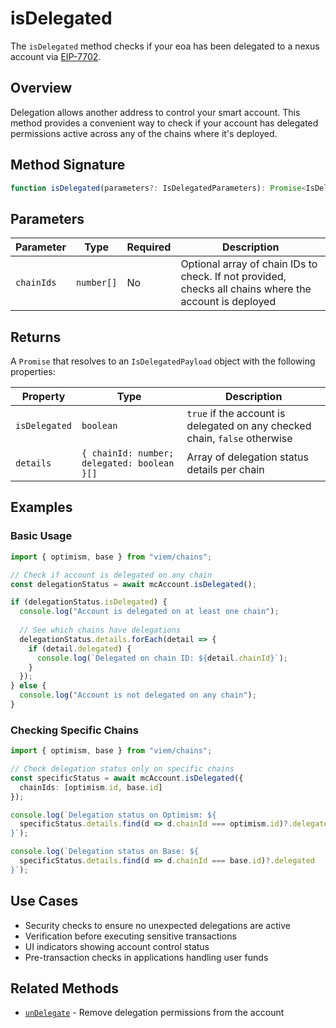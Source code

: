 # isDelegated

The `isDelegated` method checks if your eoa has been delegated to a nexus account via [EIP-7702](https://eips.ethereum.org/EIPS/eip-7702).

## Overview

Delegation allows another address to control your smart account. This method provides a convenient way to check if your account has delegated permissions active across any of the chains where it's deployed.

## Method Signature

```typescript
function isDelegated(parameters?: IsDelegatedParameters): Promise<IsDelegatedPayload>
```

## Parameters

| Parameter | Type | Required | Description |
|-----------|------|----------|-------------|
| `chainIds` | `number[]` | No | Optional array of chain IDs to check. If not provided, checks all chains where the account is deployed |

## Returns

A `Promise` that resolves to an `IsDelegatedPayload` object with the following properties:

| Property | Type | Description |
|----------|------|-------------|
| `isDelegated` | `boolean` | `true` if the account is delegated on any checked chain, `false` otherwise |
| `details` | `{ chainId: number; delegated: boolean }[]` | Array of delegation status details per chain |

## Examples

### Basic Usage

```typescript
import { optimism, base } from "viem/chains";

// Check if account is delegated on any chain
const delegationStatus = await mcAccount.isDelegated();

if (delegationStatus.isDelegated) {
  console.log("Account is delegated on at least one chain");
  
  // See which chains have delegations
  delegationStatus.details.forEach(detail => {
    if (detail.delegated) {
      console.log(`Delegated on chain ID: ${detail.chainId}`);
    }
  });
} else {
  console.log("Account is not delegated on any chain");
}
```

### Checking Specific Chains

```typescript
import { optimism, base } from "viem/chains";

// Check delegation status only on specific chains
const specificStatus = await mcAccount.isDelegated({
  chainIds: [optimism.id, base.id]
});

console.log(`Delegation status on Optimism: ${
  specificStatus.details.find(d => d.chainId === optimism.id)?.delegated
}`);

console.log(`Delegation status on Base: ${
  specificStatus.details.find(d => d.chainId === base.id)?.delegated
}`);
```

## Use Cases

- Security checks to ensure no unexpected delegations are active
- Verification before executing sensitive transactions
- UI indicators showing account control status
- Pre-transaction checks in applications handling user funds

## Related Methods

- [`unDelegate`](/sdk-reference/mee-client/account/methods/unDelegate) - Remove delegation permissions from the account 